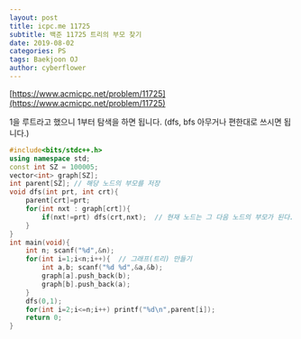 ```yaml
---
layout: post
title: icpc.me 11725
subtitle: 백준 11725 트리의 부모 찾기
date: 2019-08-02
categories: PS
tags: Baekjoon OJ
author: cyberflower
---
```


[https://www.acmicpc.net/problem/11725](https://www.acmicpc.net/problem/11725)

1을 루트라고 했으니 1부터 탐색을 하면 됩니다. (dfs, bfs 아무거나 편한대로 쓰시면 됩니다.)

```cpp
#include<bits/stdc++.h>
using namespace std;
const int SZ = 100005;
vector<int> graph[SZ];
int parent[SZ]; // 해당 노드의 부모를 저장
void dfs(int prt, int crt){
	parent[crt]=prt;
	for(int nxt : graph[crt]){
		if(nxt!=prt) dfs(crt,nxt);  // 현재 노드는 그 다음 노드의 부모가 된다.
	}
}
int main(void){
	int n; scanf("%d",&n);
	for(int i=1;i<n;i++){  // 그래프(트리) 만들기
		int a,b; scanf("%d %d",&a,&b);
		graph[a].push_back(b);
		graph[b].push_back(a);
	}
	dfs(0,1);
	for(int i=2;i<=n;i++) printf("%d\n",parent[i]);
	return 0;
}
```
